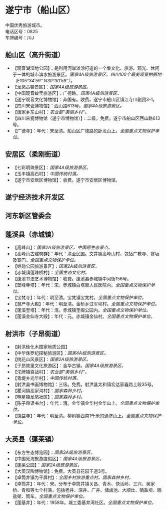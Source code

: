 # 遂宁市（船山区）  
中国优秀旅游城市。  
电话区号：0825  
车牌编号：川J  

## 船山区（高升街道）  
* 【观音湖湿地公园】：是利用河岸滩涂打造的一个集文化、旅游、观光、休闲于一体的城市滨水旅游景区。*国家4A级旅游景区。四川100个最美观景拍摄地（E105°34′59″ N30°30′59″）。*  
* 【龙凤古镇景区】：*国家4A级旅游景区。*  
* 【中国观音故里旅游区】：广德路。*国家4A级旅游景区。*  
* 【遂宁观音文化博物馆】：非国有。收费。遂宁市船山区镇江寺川剧团3-1。  
* 【四川宋瓷博物馆】：西山路613号。*国家4A级旅游景区。*  
* 【唐家乡东山村】：*农业部“美丽乡村”。*  
* 【四川宋瓷博物馆（遂宁市博物馆）】：二级。免费。遂宁市船山区西山路613号。  
* 【广德寺】：年代：宋至清。船山区广德路的卧龙山上。*全国重点文物保护单位。*  
## 安居区（柔刚街道）  
* 【七彩明珠景区】：*国家4A级旅游景区。*  
* 【玉丰镇高石村】：*中国传统村落。*  
* 【遂宁市安居区博物馆】：收费。遂宁市安居区博物馆。  

## 遂宁经济技术开发区  

## 河东新区管委会  

## 蓬溪县（赤城镇）  
* 【高峰山】：*国家2A级旅游景区。中国原生态景点。*  
* 【高峰山古建筑群】：年代：清至民国。文井镇高峰山村，包括广教寺、寨垣及寨门。*全国重点文物保护单位。*    
* 【继勋公园旅游景区】：*国家2A级旅游景区。*  
* 【赤城镇莲珠桥村】：*全国生态文化村。*  
* 【蓬溪书法艺术博物馆】：收费。蓬溪县赤城镇中河街156号。  
* 【鹫峰寺塔】：年代：宋。赤城镇白塔街人民医院内。*全国重点文物保护单位。*    
* 【宝梵寺】：年代：明至清。宝梵镇宝梵村。*全国重点文物保护单位。*    
* 【慧严寺大殿】：年代：明至清。金桥乡过军坝村。*全国重点文物保护单位。*    
* 【蓬溪奎塔】：年代：清。赤城镇奎阁公园内。*全国重点文物保护单位。*    
* 【蓬溪金仙寺大殿】：年代：元。赤城镇金仙村。*全国重点文物保护单位。*    
## 射洪市（子昂街道）  
* 【射洪硅化木国家地质公园】  
* 【中华侏罗纪探秘旅游区】：*国家4A级旅游景区。*  
* 【桃花山风景区】：*国家2A级旅游景区。*  
* 【子昂故里文化旅游区】：金华古镇。*国家4A级旅游景区。*  
* 【沱牌镇百战村】：*农业部“美丽乡村”。*  
* 【青堤乡光华村】：*中国传统村落。*  
* 【射洪县书画博物馆】：三级。免费。射洪县太和镇宏达家鑫路上段35号。  
* 【瞿河镇高家沟村】：*国家森林乡村。*  
* 【明星镇龙凤社区】：*国家森林乡村。*  
* 【陈子昂读书台】：年代：清。金华镇金华村金华山上。*全国重点文物保护单位。*    
* 【饶益寺】：年代：明至清。柳树镇西南1千米的通济山上。*全国重点文物保护单位。*    
## 大英县（蓬莱镇）  
* 【东方生态博览园】：*国家3A级旅游景区。*  
* 【中国死海旅游度假区】：*国家4A级旅游景区。*  
* 【蓬莱公园】：*国家2A级旅游景区。*  
* 【大英汉陶博物馆】：免费。大英县花园干道3号。  
* 【卓筒井镇为干屏村】：*全国乡村旅游重点村。国家森林乡村。*  
* 【卓筒井】：年代：宋。分布于卓筒井镇关昌、青木、快活岭、三兴、吴家桥、青和等七个村落，包括老井、深井、广井、储卤池、大顺灶、晒盐坝、晒盐架、筒车。*全国重点文物保护单位。*   
* 【蓬基井】：年代：1958年。城工委基井湾社区。*全国重点文物保护单位。*    